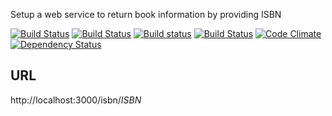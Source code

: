 Setup a web service to return book information by providing ISBN

[![Build Status](https://drone.io/github.com/vampireneo/Book/status.png)](https://drone.io/github.com/vampireneo/Book/latest)
[![Build Status](https://travis-ci.org/vampireneo/Book.svg)](https://travis-ci.org/vampireneo/Book)
[![Build status](https://ci.appveyor.com/api/projects/status/cgkj0kgv275sc5ju?svg=true)](https://ci.appveyor.com/project/vampireneo/book)
[![Build Status](https://semaphoreci.com/api/v1/projects/e2f1c0f1-0c15-4c6b-8657-c9d5d3f347c1/471824/badge.svg)](https://semaphoreci.com/vampireneo/book)
[![Code Climate](https://codeclimate.com/github/vampireneo/Book/badges/gpa.svg)](https://codeclimate.com/github/vampireneo/Book)
[![Dependency Status](https://david-dm.org/vampireneo/book.svg)](https://david-dm.org/vampireneo/book)

## URL

http://localhost:3000/isbn/*ISBN*
